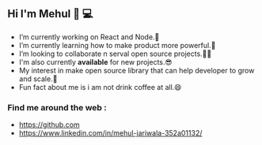 ### <h2> Hi I'm Mehul  👋 💻 </h2>

- I’m currently working on React and Node.🔭
- I’m currently learning how to make product more powerful.🤔
- I’m looking to collaborate n serval open source projects.👯💬
- I'm also currently **available** for new projects.😎
- My interest in make open source library that can help developer to grow and scale.🚀
- Fun fact about me is i am not drink coffee at all.😄

 ### <h3> Find me around the web : </h3>

* https://github.com
* https://www.linkedin.com/in/mehul-jariwala-352a01132/

<!--
**mehuljariwala/mehuljariwala** is a ✨ _special_ ✨ repository because its `README.md` (this file) appears on your GitHub profile.

Here are some ideas to get you started:

- 🔭 I’m currently working on ...
- 🌱 I’m currently learning ...
- 👯 I’m looking to collaborate on ...
- 🤔 I’m looking for help with ...
- 💬 Ask me about ...
- 📫 How to reach me: ...
- 😄 Pronouns: ...
- ⚡ Fun fact: ...
-->
